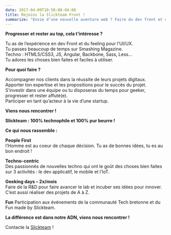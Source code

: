 ```yaml
---
date: 2017-04-09T10:58:08-04:00
title: Rejoins la Slickteam Front !
summarize: "Envie d’une nouvelle aventure web ? Faire du dev front et continuer à geeker et à progresser, tu es au bon endroit !"
---
```


**Progresser et rester au top, cela t’intéresse ?**

Tu as de l’expérience en dev Front et du feeling pour l’UI/UX.  
Tu passes beaucoup de temps sur Smashing Magazine.  
Techno : HTML5/CSS3, JS, Angular, Backbone, Sass, Less…  
Tu adores les choses bien faites et faciles à utiliser.

**Pour quoi faire ?**

Accompagner nos clients dans la réussite de leurs projets digitaux.  
Apporter ton expertise et tes propositions pour le succès du projet.  
S’investir dans une équipe ou tu disposeras du temps pour geeker, progresser et rester affuté(e).  
Participer en tant qu’acteur à la vie d’une startup.

**Viens nous rencontrer !**

**Slickteam : 100% technophile et 100% pur beurre !**

**Ce qui nous rassemble :**

**People First**  
l’Homme est au coeur de chaque décision. Tu as de bonnes idées, tu es au bon endroit !

**Techno-centric**  
Des passionnés de nouvelles techno qui ont le goût des choses bien faites sur 3 activités : le dev applicatif, le mobile et l’IoT.

**Geeking days – 2x/mois**  
Faire de la R&D pour faire avancer le lab et incuber ses idées pour innover. C’est aussi réaliser des projets de A à Z.

**Fun** 
Participation aux événements de la communauté Tech bretonne et du Fun made by Slickteam.

**La différence est dans notre ADN, viens nous rencontrer !**

Contacte la [Slickteam](mailto:job@slickteam.fr) !